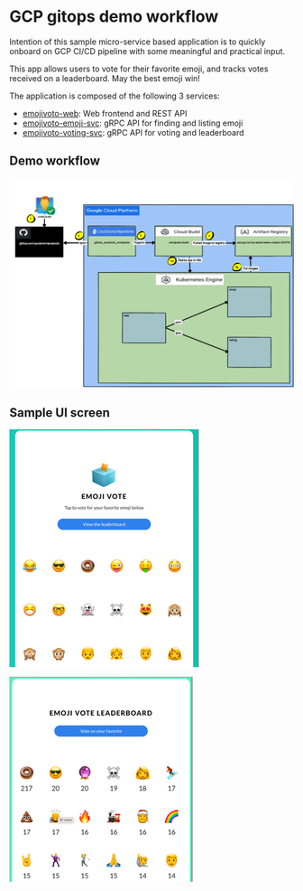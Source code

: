 # GCP gitops demo workflow

Intention of this sample micro-service based application is to quickly onboard on GCP CI/CD pipeline with some 
meaningful and practical input.

This app allows users to vote for their favorite emoji,
and tracks votes received on a leaderboard. May the best emoji win!

The application is composed of the following 3 services:

* [emojivoto-web](emojivoto-web/): Web frontend and REST API
* [emojivoto-emoji-svc](emojivoto-emoji-svc/): gRPC API for finding and listing emoji
* [emojivoto-voting-svc](emojivoto-voting-svc/): gRPC API for voting and leaderboard

## Demo workflow
![Demo workflow](assets/demo_workflow.png "Demo workflow")

## Sample UI screen
![Sample UI screen](assets/sample_ui.png "Sample UI screen")

![Sample UI screen](assets/sample_ui_2.png "Sample UI screen")